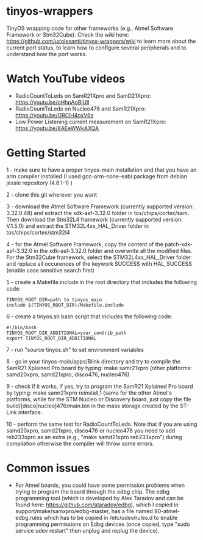 # tinyos-wrappers
TinyOS wrapping code for other frameworks (e.g., Atmel Software Framework or Stm32Cube). Check the wiki here: https://github.com/ucolesanti/tinyos-wrappers/wiki to learn more about the current port status, to learn how to configure several peripherals and to understand how the port works.

# Watch YouTube videos
- RadioCountToLeds on SamR21Xpro and SamD21Xpro: https://youtu.be/oHhpAoBjUlI
- RadioCountToLeds on Nucleo476 and SamR21Xpro: https://youtu.be/ORClH4oxV6s
- Low Power Listening current measurement on SamR21Xpro: https://youtu.be/8AEeWWkAXQA

# Getting Started
1 - make sure to have a proper tinyos-main installation and that you have an arm compiler installed (I used gcc-arm-none-eabi package from debian jessie repository (4.8.1-1) )

2 - clone this git wherever you want

3 - download the Atmel Software Framework (currently supported version: 3.32.0.48) and extract the xdk-asf-3.32.0 folder in tos/chips/cortex/sam. Then download the Stm32L4 framework (currently supported version: V.1.5.0) and extract the STM32L4xx_HAL_Driver folder in tos/chips/cortex/stm32l4

4 - for the Atmel Software Framework, copy the content of the patch-xdk-asf-3.32.0 in the xdk-asf-3.32.0 folder and overwrite all the modified files. For the Stm32Cube framework, select the STM32L4xx_HAL_Driver folder and replace all occurences of the keywork SUCCESS with HAL_SUCCESS (enable case sensitive search first)

5 - create a Makefile.include in the root directory that includes the following code:
```
TINYOS_ROOT_DIR=path_to_tinyos_main
include $(TINYOS_ROOT_DIR)/Makefile.include
```
6 - create a tinyos.sh bash script that includes the following code:
```
#!/bin/bash
TINYOS_ROOT_DIR_ADDITIONAL=your_contrib_path
export TINYOS_ROOT_DIR_ADDITIONAL
```
7 - run "source tinyos.sh" to set environment variables

8 - go in your tinyos-main/apps/Blink directory and try to compile the SamR21 Xplained Pro board by typing: make samr21xpro (other platforms: samd20xpro, samd21xpro, disco476, nucleo476)

9 - check if it works, if yes, try to program the SamR21 Xplained Pro board by typing: make samr21xpro reinstall,1 (same for the other Atmel's platforms, while for the STM Nucleo or Discovery board, just copy the file build/[disco|nucleo]476/main.bin in the mass storage created by the ST-Link interface. 

10 - perform the same test for RadioCountToLeds. Note that if you are using samd20xpro, samd21xpro, disco476 or nucleo476 you need to add reb233xpro as an extra (e.g., "make samd21xpro reb233xpro") during compilation otherwise the compiler will throw some errors.

# Common issues
- For Atmel boards, you could have some permission problems when trying to program the board through the edbg chip. The edbg programming tool (which is developed by Alex Taradov and can be found here: https://github.com/ataradov/edbg), which I copied in support/make/samxpro/edbg-master, has a file named 90-atmel-edbg.rules which has to be copied in /etc/udev/rules.d to enable programming permissions on Edbg devices (once copied, type "sudo service udev restart" then unplug and replug the device).
